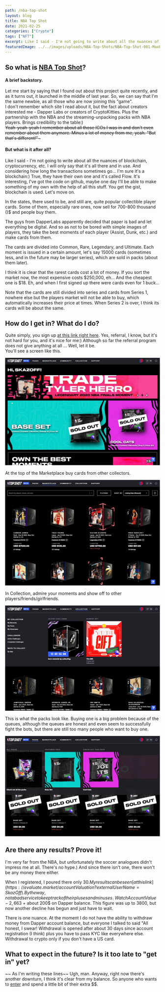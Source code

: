 ```yaml
---
path: /nba-top-shot
layout: blog
title: NBA Top Shot
date: 2021-02-25
categories: ["Crypto"]
tags: ["NFT"]
excerpt: Like I said - I'm not going to write about all the nuances of blockchain, cryptocurrency, etc. I will only say that it's all there and in use. And considering how long the transactions sometimes go... I'm sure it's a blockchain:) True, they have their own one and it's called Flow. It's interesting, I've got the code on github, maybe one day I'll be able to make something of my own with the help of all this stuff. You get the gist, blockchain is used. Let's move on.
featuredImage: ../../images/uploads/NBA-Top-Shots/NBA-Top-Shot-001-MaxBasev-com.jpg
---
```


## So what is [NBA Top Shot](http://bit.ly/2NyAfJR)?

#### A brief backstory.

Let me start by saying that I found out about this project quite recently, and as it turns out, it launched in the middle of last year. So, we can say that I'm the same newbie, as all those who are now joining this "game".\
I don't remember which site I read about it, but the fact about creators interested me - Dapper Labs or creators of CryptoKitties. Plus the partnership with the NBA and the streaming-unpacking packs with NBA players. Brings credibility to the table:)\
~~Yeah-yeah-yeah I remember about all those ICOs I was in and don't even remember about them anymore. Minus a lot of money from me, yeah. "But that's different!"~~~

#### But what is it after all?

Like I said - I'm not going to write about all the nuances of blockchain, cryptocurrency, etc. I will only say that it's all there and in use. And considering how long the transactions sometimes go... I'm sure it's a blockchain:) True, they have their own one and it's called Flow. It's interesting, I've got the code on github, maybe one day I'll be able to make something of my own with the help of all this stuff. You get the gist, blockchain is used. Let's move on.

In the states, there used to be, and still are, quite popular collectible player cards. Some of them, especially rare ones, now sell for 700-800 thousand ()$ and people buy them.

The guys from DapperLabs apparently decided that paper is bad and let everything be digital. And so as not to be bored with simple images of players, they take the best moments of each player (Assist, Dunk, etc.) and make cards from them.

The cards are divided into Common, Rare, Legendary, and Ultimate. Each moment is issued in a certain amount, let's say 15000 cards (sometimes less, and in the future may be larger series), which are sold in packs (about them later).

I think it is clear that the rarest cards cost a lot of money. If you sort the market now, the most expensive costs $250,000, eh... And the cheapest one is $18. Eh, and when I first signed up there were cards even for 1 buck...

Note that the cards are still divided into series and cards from Series 1, nowhere else but the players market will not be able to buy, which automatically increases their price at times. When Series 2 is over, I think its cards will be about the same.

## How do I get in? What do I do?

Quite simply, you sign up [at this link right here](http://bit.ly/2NyAfJR). Yes, referral, I know, but it's not hard for you, and it's nice for me:) Although so far the referral program does not give anything at all ... Well, let it be.\
You'll see a screen like this.

![](../../images/uploads/NBA-Top-Shots/NBA-Top-Shot-001-MaxBasev-com.jpg)

At the top of the Marketplace buy cards from other collectors.

![](../../images/uploads/NBA-Top-Shots/NBA-Top-Shot-002-MaxBasev-com.jpg)

In Collection, admire your moments and show off to other players/friends/girlfriends.

![](../../images/uploads/NBA-Top-Shots/NBA-Top-Shot-003-MaxBasev-com.jpg)

This is what the packs look like. Buying one is a big problem because of the queues, although the queues are honest and even seem to successfully fight the bots, but there are still too many people who want to buy one.

![](../../images/uploads/NBA-Top-Shots/NBA-Top-Shot-004-MaxBasev-com.jpg)

## Are there any results? Prove it!

I'm very far from the NBA, but unfortunately the soccer analogues didn't impress me at all. There's no hype.) And since there isn't one, there won't be any money there either.

When I registered, I poured there only 30$. My results can be seen [at this link](https://evaluate.market/accountValuation?externalUserName=SkazOff). By the way, not a bad service to keep track of their pluses and minuses.\
Watch Account Value - 2,663$ + about 200$ on Dapper balance. This figure was up to 3800, but now another decline has begun and just have to wait.

There is one nuance. At the moment I do not have the ability to withdraw money from Dapper account balance, but everyone I talked to said "All honest, I swear! Withdrawal is opened after about 30 days since account registration (I think) plus you have to pass KYC like everywhere else. Withdrawal to crypto only if you don't have a US card.

## What to expect in the future? Is it too late to "get in" yet?

\~\~ As I'm writing these lines\~\~ Ugh, man. Anyway, right now there's another downturn, I think it's clear from my balance. So anyone who wants to [enter](http://bit.ly/2NyAfJR) and spend a little bit of their extra $$.
